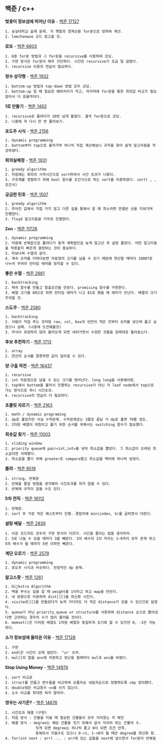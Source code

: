 백준 / c++
------------------


**벚꽃이 정보섬에 피어난 이유** - [백준 17127](https://www.acmicpc.net/problem/17127)
```
1. 숭실대학교 출제 문제. 각 펫말의 경계선을 for문으로 정하여 계산.
2. leechanwoo 코드 참고할 것.
```

**로또** - [백준 6603](https://www.acmicpc.net/problem/6603)
```
1. 6중 for문 방법과 그 for문을 recursive를 이용하여 코딩.
2. 구현 방식은 for문이 매우 간단하다. 시간은 recursive가 조금 덜 걸렸다.
3. recursive 이용의 연습이 필요하다.
```

**정수 상각형** - [백준 1932](https://www.acmicpc.net/problem/1932)
```
1. bottom-up 방법과 top-down 방법 모두 코딩.
2. bottom-up 일 때 필요한 예외처리가 적고, 마지막에 for문을 통한 최댓값 비교가 필요없어서 더 효율적이다.
```

**1로 만들기** - [백준 1463](https://www.acmicpc.net/problem/1463)
```
1. recursive로 풀려다가 10번 넘게 틀렸다. 결국 for문으로 코딩.
2. 나중에 꼭 다시 한 번 풀어보기.
```

**포도주 시식** - [백준 2156](https://www.acmicpc.net/problem/2156)
```
1. dynamic programming
2. bottom부터 top으로 올라가며 하나씩 직접 계산해보니 규칙을 찾아 쉽게 알고리즘을 작성하였다.
```

**회의실배정** - [백준 1931](https://www.acmicpc.net/problem/1931)
```
1. greedy algorithm
2. 처음에는 회의의 시작시간으로 sort하여서 시간 초과가 나왔다.
3. 구조체를 정렬하기 위해 bool 함수를 조건식으로 하는 sort를 이용하였다. sort( , , 조건식)
```

**궁금한 민호** - [백준 1507](https://www.acmicpc.net/problem/1507)
```
1. greedy algorithm
2. 주어진 값에서 직접 가지 않고 다른 길을 통해서 갈 때 최소라면 연결된 선을 지워가며 진행한다.
3. floyd 알고리즘을 거꾸로 진행한다.
```

**2xn** - [백준 11726](https://www.acmicpc.net/problem/11726)
```
1. dynamic programming
2. 처음에 반복문으로 풀려다가 동적 계획법인걸 늦게 알고난 후 금방 풀었다. 어떤 알고리즘을 적용할지 빠르게 결정하는 것이 중요하다.
3. 피보나찌 수열과 같다.
4. 계속 숫자를 더하다보면 자료형의 크기를 넘을 수 있기 때문에 연산할 때마다 10007로 나누어 주어야 런타임 에러를 방지할 수 있다.
```

**좋은 수열** - [백준 2661](https://www.acmicpc.net/problem/2661)
```
1. backtracking
2. 재귀 함수를 만들고 탈출조건을 만든다. promising 함수를 구현한다.
3. 배열 크기를 80으로 하면 런타임 에러가 나고 81로 했을 때 에러가 안난다. 배열의 크기 주의할 것.
```

**스도쿠** - [백준 2580](https://www.acmicpc.net/problem/2580)
```
1. backtracking
2. 사람이 직접 푸는 것처럼 row, col, box의 빈칸이 적은 칸부터 숫자를 넣으며 풀고 싶었으나 실패. (나중에 도전해볼것)
3. 자식이 유망하지 않아 올라오게 되면 내려가면서 수정한 것들을 원래대로 돌려놓는다.
```

**후보 추천하기** - [백준 1713](https://www.acmicpc.net/problem/1713)
```
1. array
2. 연산의 순서를 잘못하면 값이 달라질 수 있다.
```

**양 구출 작전** - [백준 16437](https://www.acmicpc.net/problem/16437)
```
1. recursive
2. int 자료형으로 담을 수 있는 크기를 벗어난다. long long을 사용해야함.
3. top에서 bottom을 불러서 진행하는 recursive가 아닌 각 leaf node에서 top으로 가는 방식으로 하니 시간초과.
4. recursive의 연습이 더 필요하다.
```

**초콜릿 자르기** - [백준 2163](https://www.acmicpc.net/problem/2163)
```
1. math / dynamic programing
2. dp로 풀었지만 사실 수학문제. 수학문제로는 3줄로 끝날 거 dp로 풀면 70줄 정도.
3. 2차원 배열이 대칭이고 풀기 위한 순서를 위해서는 switching 함수가 필요했다.
```

**최솟값 찾기** - [백준 11003](https://www.acmicpc.net/problem/11003)
```
1. sliding window
2. priority queue에 pair<int,int>를 넣어 최소값을 뽑았다. 그 최소값이 오래된 최소값이면 삭제했다.
3. 최소값을 뽑기 위해 greater로 compare했고 최소값을 벡터에 하나씩 넣었다.
```

**졸려** - [백준 9519](https://www.acmicpc.net/problem/9519)
```
1. string. 반복문
2. 반복을 줄일 방법을 생각해야 시간초과를 하지 않을 수 있다.
3. 반복에 규칙이 없을 수도 있다.
```

**5차 전직** - [백준 16112](https://www.acmicpc.net/problem/16112)
```
1. 반복문.
2. sort 후 가장 작은 퀘스트부터 진행. 경험치에 min(index, k)를 곱하면서 더한다.
```

**설탕 배달** - [백준 2839](https://www.acmicpc.net/problem/2839)
```
1. 쉬운 코드라도 모두의 구현 방식이 다르다. 시간을 줄이는 법을 생각하라.
2. 5로 나눌 수 있을 때까지 3을 빼준다. 3의 배수의 1의 자리는 1~9까지 모두 존재 하고 5의 배수가 될 때까지 5번 이하만 빼준다.
```

**계단 오르기** - [백준 2579](https://www.acmicpc.net/problem/2579)
```
1. dynamic programming
2. 포도주 시식과 비슷하다. 전형적인 dp 문제.
```

**알고스팟** - [백준 1261](https://www.acmicpc.net/problem/1261)
```
1. Dijkstra Algorithm
2. 벽을 부수는 길을 갈 때 weight를 1이라고 하고 map을 만든다.
3. 네 방향으로 이동하며 dist[][]를 최신화 시킨다.
4. visited[][]를 만들었다가 늦게 가더라도 더 적은 distance가 있을 수 있으므로 없앴다.
5. queue가 아닌 priority_queue or structure를 사용하여 distance 순으로 뽑아냈다면 고려하는 경우의 수가 많이 줄어들 것이다.
6. memset()은 다차원 배열도 1차원 배열과 동일하게 초기화 할 수 있지만 0, -1만 가능하다.
```

**소가 정보섬에 올라온 이유** - [백준 17128](https://www.acmicpc.net/problem/17128)
```
1. 구현
2. endl은 시간이 오래 걸린다. '\n' 쓰자.
3. mul[]의 합을 ans에 저장하고 장난을 칠때마다 mul과 ans를 바꿨다.
```

**Stop Using Money** - [백준 14974](https://www.acmicpc.net/problem/14674)
```
1. sort 비교문
2. struct를 만들고 변수들을 비교하여 오름차순 내림차순으로 정렬하도록 cmp 정의했다.
3. double형은 비교함수 ==를 쓰지 않는다.
4. 소수 비교를 최대한 하지 말아라.
```

**영우는 사기꾼?** - [백준 14676](https://www.acmicpc.net/problem/14676)
```
1. 시간초과 해결 (구현)
2. 처음 방식 : 건물을 지을 때 필요한 건물들이 모두 지어졌는 지 확인
3. 해결 방식 : degree는 해당 건물을 짓기 위해서 앞서 지어야 하는 건물의 수.
              짓게 되면 degree는 하나씩 줄고 0이 되면 조건 만족.
              중복되서 지을수도 있으니 0->1, 1->0이 될 때만 degree를 최신화 함.
4. for(int next : arr) ... : arr에 있는 값들을 next에 넣으면서 for문이 반복됨
```
